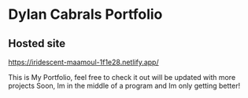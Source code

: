 # Dylan Cabrals Portfolio

## Hosted site

https://iridescent-maamoul-1f1e28.netlify.app/

This is My Portfolio, feel free to check it out will be updated with more projects Soon, Im in the middle of a program and Im only getting better!
